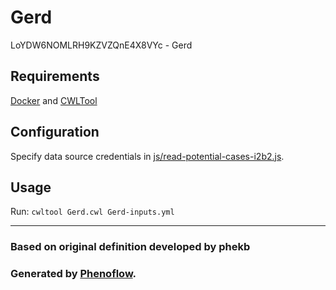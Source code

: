 # Gerd

LoYDW6NOMLRH9KZVZQnE4X8VYc - Gerd

## Requirements

[Docker](https://docs.docker.com/install/) and [CWLTool](https://github.com/common-workflow-language/cwltool#install)

## Configuration

Specify data source credentials in [js/read-potential-cases-i2b2.js](js/read-potential-cases-i2b2.js).

## Usage

Run: `cwltool Gerd.cwl Gerd-inputs.yml`

***

### Based on original definition developed by phekb
### Generated by [Phenoflow](https://kclhi.org/phenoflow).
